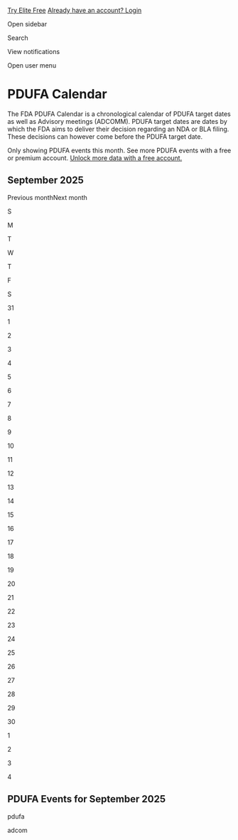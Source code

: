 [Try Elite Free](https://www.bpiq.com/pricing) [Already have an account? Login](https://www.bpiq.com/bpiq-app-auth)

Open sidebar

Search

View notifications

Open user menu

# PDUFA Calendar

The FDA PDUFA Calendar is a chronological calendar of PDUFA target dates as well as Advisory meetings (ADCOMM). PDUFA target dates are dates by which the FDA aims to deliver their decision regarding an NDA or BLA filing. These decisions can however come before the PDUFA target date.

Only showing PDUFA events this month. See more PDUFA events with a free or premium account. [Unlock more data with a free account.](https://www.bpiq.com/pricing)

## September 2025

Previous monthNext month

S

M

T

W

T

F

S

31

1

2

3

4

5

6

7

8

9

10

11

12

13

14

15

16

17

18

19

20

21

22

23

24

25

26

27

28

29

30

1

2

3

4

## PDUFA Events for September 2025

pdufa

adcom